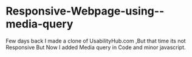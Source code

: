 # Responsive-Webpage-using--media-query
Few days back I made a clone of UsabilityHub.com ,But that time its not Responsive But Now I added Media query in Code and minor javascript.
